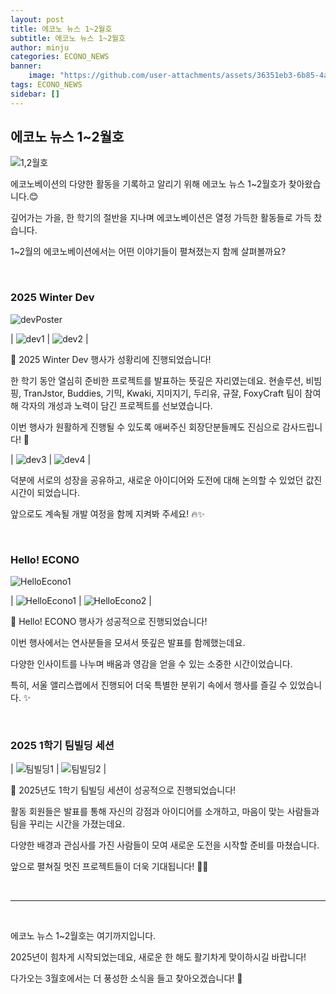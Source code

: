 ```yaml
---
layout: post
title: 에코노 뉴스 1~2월호
subtitle: 에코노 뉴스 1~2월호
author: minju
categories: ECONO_NEWS
banner:
    image: "https://github.com/user-attachments/assets/36351eb3-6b85-4aa7-9701-805cb974c3e9"
tags: ECONO_NEWS
sidebar: []
---
```



## 에코노 뉴스 1~2월호

![1,2월호](https://github.com/user-attachments/assets/68d544f8-07c3-4fa4-861f-6475e9cb0085)

에코노베이션의 다양한 활동을 기록하고 알리기 위해 에코노 뉴스 1~2월호가 찾아왔습니다.😊

깊어가는 가을, 한 학기의 절반을 지나며 에코노베이션은 열정 가득한 활동들로 가득 찼습니다.

1~2월의 에코노베이션에서는 어떤 이야기들이 펼쳐졌는지 함께 살펴볼까요?

<br/>

### 2025 Winter Dev

<img src="https://github.com/user-attachments/assets/175d9365-9c25-4b18-9f28-07780994e10c" alt="devPoster"/>


| <img src="https://github.com/user-attachments/assets/33c7439a-0edb-4517-9370-8e91673e9435" alt="dev1"/> | <img src="https://github.com/user-attachments/assets/952dd19c-6c9a-475e-a2de-284fe2a2f3e8" alt="dev2"/> |


🚀 2025 Winter Dev 행사가 성황리에 진행되었습니다!

한 학기 동안 열심히 준비한 프로젝트를 발표하는 뜻깊은 자리였는데요. 
현솔루션, 비빔핑, TranJstor, Buddies, 기믹, Kwaki, 지미지기, 두리유, 규잘, FoxyCraft 팀이 참여해 각자의 개성과 노력이 담긴 프로젝트를 선보였습니다.

이번 행사가 원활하게 진행될 수 있도록 애써주신 회장단분들께도 진심으로 감사드립니다! 🙌

| <img src="https://github.com/user-attachments/assets/f961e471-98d5-45a6-b37b-ba3997fdf3ea" alt="dev3"/> | <img src="https://github.com/user-attachments/assets/79e5fd42-cb60-4d00-8afb-476153d9be09" alt="dev4"/> |

덕분에 서로의 성장을 공유하고, 새로운 아이디어와 도전에 대해 논의할 수 있었던 값진 시간이 되었습니다.

앞으로도 계속될 개발 여정을 함께 지켜봐 주세요! 🔥✨

<br/>

### Hello! ECONO

<img src="https://github.com/user-attachments/assets/ec410c7c-7542-4c2e-9f26-035399052e1b" alt="HelloEcono1"/>


| <img src="https://github.com/user-attachments/assets/26870951-eee4-4746-95d8-71fa5e5c6d2f" alt="HelloEcono1"/> | <img src="https://github.com/user-attachments/assets/b5940a0b-d55b-46cf-b1d6-ebf0824ca418" alt="HelloEcono2"/> |

🎤 Hello! ECONO 행사가 성공적으로 진행되었습니다!

이번 행사에서는 연사분들을 모셔서 뜻깊은 발표를 함께했는데요. 

다양한 인사이트를 나누며 배움과 영감을 얻을 수 있는 소중한 시간이었습니다. 

특히, 서울 앨리스랩에서 진행되어 더욱 특별한 분위기 속에서 행사를 즐길 수 있었습니다. ✨


<br/>


### 2025 1학기 팀빌딩 세션

| <img src="https://github.com/user-attachments/assets/83999a79-639f-4712-9201-07c75f62400f" alt="팀빌딩1"/> | <img src="https://github.com/user-attachments/assets/0bd2a597-a8cc-42a8-b100-20a5b22e6541" alt="팀빌딩2"/> |

🤝 2025년도 1학기 팀빌딩 세션이 성공적으로 진행되었습니다!

활동 회원들은 발표를 통해 자신의 강점과 아이디어를 소개하고, 마음이 맞는 사람들과 팀을 꾸리는 시간을 가졌는데요. 

다양한 배경과 관심사를 가진 사람들이 모여 새로운 도전을 시작할 준비를 마쳤습니다.

앞으로 펼쳐질 멋진 프로젝트들이 더욱 기대됩니다! 🚀🔥


<br/>

---

<br/>

에코노 뉴스 1~2월호는 여기까지입니다.

2025년이 힘차게 시작되었는데요, 새로운 한 해도 활기차게 맞이하시길 바랍니다!

다가오는 3월호에서는 더 풍성한 소식을 들고 찾아오겠습니다! 🎉
